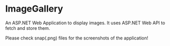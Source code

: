# ImageGallery
An ASP.NET Web Application to display images. It uses ASP.NET Web API to fetch and store them.

Please check snap(.png) files for the screenshots of the application!
